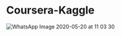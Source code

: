 # Coursera-Kaggle

![WhatsApp Image 2020-05-20 at 11 03 30](https://user-images.githubusercontent.com/43717493/82408728-dac8a100-9a89-11ea-8ab8-7cc88e6d92d8.jpeg)
